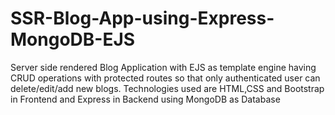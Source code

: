 # SSR-Blog-App-using-Express-MongoDB-EJS
Server side rendered Blog Application with EJS as template engine having CRUD operations with protected routes so that only authenticated user can delete/edit/add new blogs. Technologies used are HTML,CSS and Bootstrap in Frontend and Express in Backend using MongoDB as Database
